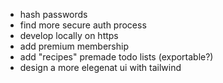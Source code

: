 - hash passwords
- find more secure auth process
- develop locally on https
- add premium membership
- add "recipes" premade todo lists (exportable?)
- design a more elegenat ui with tailwind

